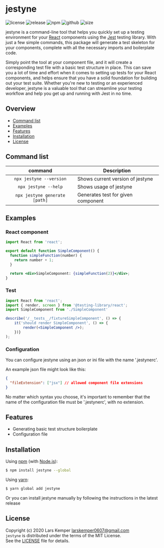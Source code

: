 # jestyne

![license](https://img.shields.io/github/license/LarsKemper/jestyne)
![release](https://img.shields.io/github/v/release/LarsKemper/jestyne)
![npm](https://img.shields.io/npm/dm/jestyne?label=npm%20downloads)
![github](https://img.shields.io/github/downloads/LarsKemper/jestyne/total?label=github%20downloads)
![size](https://img.shields.io/bundlephobia/minzip/jestyne?label=bundle%20size)

jestyne is a command-line tool that helps you quickly set up a testing environment for your [React](https://reactjs.org/) components using the [Jest](https://github.com/facebook/jest) testing library. With just a few simple commands, this package will generate a test skeleton for your components, complete with all the necessary imports and boilerplate code. 

Simply point the tool at your component file, and it will create a corresponding test file with a basic test structure in place. This can save you a lot of time and effort when it comes to setting up tests for your React components, and helps ensure that you have a solid foundation for building out your test suite. Whether you're new to testing or an experienced developer, jestyne is a valuable tool that can streamline your testing workflow and help you get up and running with Jest in no time.

## Overview
- [Command list](https://github.com/LarsKemper/jestyne#command-list)
- [Examples](https://github.com/LarsKemper/jestyne#examples)
- [Features](https://github.com/LarsKemper/jestyne#features)
- [Installation](https://github.com/LarsKemper/jestyne#installation)
- [License](https://github.com/LarsKemper/jestyne#license)

## Command list
|         command         | Description                    |
|:-----------------------:| ------------------------------ |
| `npx jestyne --version` | Shows current version of jestyne |
|  `npx jestyne --help`   | Shows usage of jestyne         |
| `npx jestyne generate [path]` | Generates test for given component |

## Examples
### React component
```jsx
import React from 'react';

export default function SimpleComponent() {
  function simpleFunction(number) {
    return number + 1;
  }

  return <div>SimpleComponent: {simpleFunction(2)}</div>;
}
```

### Test
```jsx
import React from 'react';
import { render, screen } from '@testing-library/react';
import SimpleComponent from './SimpleComponent'

describe('/__tests__/fixtureSimpleComponent', () => {
    it('should render SimpleComponent', () => {
        render(<SimpleComponent />);
    })}
);
```

### Configuration
You can configure jestyne using an json or ini file with the name '.jestynerc'.

An example json file might look like this:
```json
{
  "fileExtension": ["jsx"] // allowed component file extensions
}
``` 

No matter which syntax you choose, it's important to remember that the name of the configuration file must be '.jestynerc', with no extension.

## Features
+ Generating basic test structure boilerplate
+ Configuration file

## Installation
Using [npm](https://www.npmjs.com/) (with [Node.js](https://nodejs.org/)):

```sh
$ npm install jestyne --global
```

Using [yarn](https://yarnpkg.com/):

```sh
$ yarn global add jestyne
```

Or you can install jestyne manually by following the instructions in the latest release

## License
Copyright (c) 2020 Lars Kemper <larskemper0607@gmail.com>  
`jestyne` is distributed under the terms of the MIT License.  
See the [LICENSE](./LICENSE) file for details.
